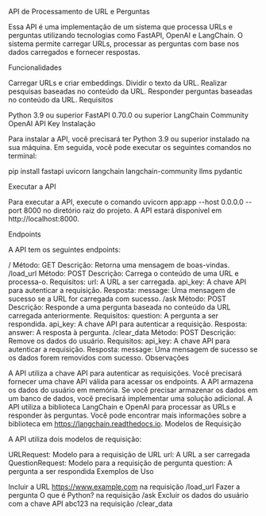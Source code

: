 API de Processamento de URL e Perguntas

Essa API é uma implementação de um sistema que processa URLs e perguntas utilizando tecnologias como FastAPI, OpenAI e LangChain. O sistema permite carregar URLs, processar as perguntas com base nos dados carregados e fornecer respostas.

Funcionalidades

Carregar URLs e criar embeddings.
Dividir o texto da URL.
Realizar pesquisas baseadas no conteúdo da URL.
Responder perguntas baseadas no conteúdo da URL.
Requisitos

Python 3.9 ou superior
FastAPI 0.70.0 ou superior
LangChain Community
OpenAI API Key
Instalação

Para instalar a API, você precisará ter Python 3.9 ou superior instalado na sua máquina. Em seguida, você pode executar os seguintes comandos no terminal:

pip install fastapi uvicorn langchain langchain-community llms pydantic

Executar a API

Para executar a API, execute o comando uvicorn app:app --host 0.0.0.0 --port 8000 no diretório raiz do projeto. A API estará disponível em http://localhost:8000.

Endpoints

A API tem os seguintes endpoints:

/
Método: GET
Descrição: Retorna uma mensagem de boas-vindas.
/load_url
Método: POST
Descrição: Carrega o conteúdo de uma URL e processa-o.
Requisitos:
url: A URL a ser carregada.
api_key: A chave API para autenticar a requisição.
Resposta:
message: Uma mensagem de sucesso se a URL for carregada com sucesso.
/ask
Método: POST
Descrição: Responde a uma pergunta baseada no conteúdo da URL carregada anteriormente.
Requisitos:
question: A pergunta a ser respondida.
api_key: A chave API para autenticar a requisição.
Resposta:
answer: A resposta à pergunta.
/clear_data
Método: POST
Descrição: Remove os dados do usuário.
Requisitos:
api_key: A chave API para autenticar a requisição.
Resposta:
message: Uma mensagem de sucesso se os dados forem removidos com sucesso.
Observações

A API utiliza a chave API para autenticar as requisições. Você precisará fornecer uma chave API válida para acessar os endpoints.
A API armazena os dados do usuário em memória. Se você precisar armazenar os dados em um banco de dados, você precisará implementar uma solução adicional.
A API utiliza a biblioteca LangChain e OpenAI para processar as URLs e responder às perguntas. Você pode encontrar mais informações sobre a biblioteca em https://langchain.readthedocs.io.
Modelos de Requisição

A API utiliza dois modelos de requisição:

URLRequest: Modelo para a requisição de URL
url: A URL a ser carregada
QuestionRequest: Modelo para a requisição de pergunta
question: A pergunta a ser respondida
Exemplos de Uso

Incluir a URL https://www.example.com na requisição /load_url
Fazer a pergunta O que é Python? na requisição /ask
Excluir os dados do usuário com a chave API abc123 na requisição /clear_data
